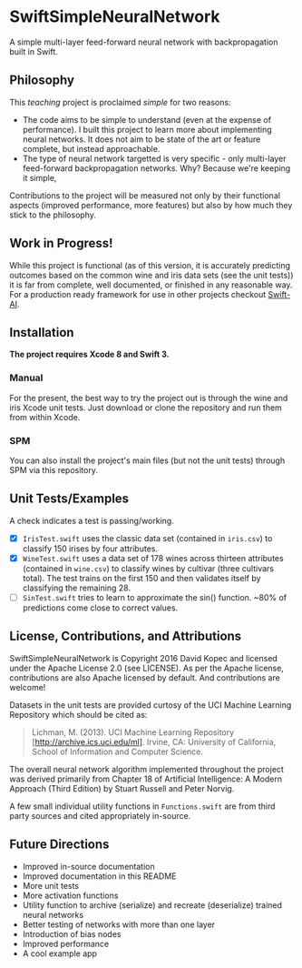 # SwiftSimpleNeuralNetwork
A simple multi-layer feed-forward neural network with backpropagation built in Swift.

## Philosophy
This *teaching* project is proclaimed *simple* for two reasons:
- The code aims to be simple to understand (even at the expense of performance). I built this project to learn more about implementing neural networks. It does not aim to be state of the art or feature complete, but instead approachable.
- The type of neural network targetted is very specific - only multi-layer feed-forward backpropagation networks. Why? Because we're keeping it simple,

Contributions to the project will be measured not only by their functional aspects (improved performance, more features) but also by how much they stick to the philosophy.

## Work in Progress!
While this project is functional (as of this version, it is accurately predicting outcomes based on the common wine and iris data sets (see the unit tests)) it is far from complete, well documented, or finished in any reasonable way. For a production ready framework for use in other projects checkout [Swift-AI](https://github.com/collinhundley/Swift-AI).

## Installation

**The project requires Xcode 8 and Swift 3.**

### Manual

For the present, the best way to try the project out is through the wine and iris Xcode unit tests. Just download or clone the repository and run them from within Xcode.

### SPM

You can also install the project's main files (but not the unit tests) through SPM via this repository.

## Unit Tests/Examples

A check indicates a test is passing/working.
- [x] `IrisTest.swift` uses the classic data set (contained in `iris.csv`) to classify 150 irises by four attributes.
- [x] `WineTest.swift` uses a data set of 178 wines across thirteen attributes (contained in `wine.csv`) to classify wines by cultivar (three cultivars total). The test trains on the first 150 and then validates itself by classifying the remaining 28.
- [ ] `SinTest.swift` tries to learn to approximate the sin() function. ~80% of predictions come close to correct values.

## License, Contributions, and Attributions

SwiftSimpleNeuralNetwork is Copyright 2016 David Kopec and licensed under the Apache License 2.0 (see LICENSE). As per the Apache license, contributions are also Apache licensed by default. And contributions are welcome!

Datasets in the unit tests are provided curtosy of the UCI Machine Learning Repository which should be cited as:
> Lichman, M. (2013). UCI Machine Learning Repository [http://archive.ics.uci.edu/ml]. Irvine, CA: University of California, School of Information and Computer Science.

The overall neural network algorithm implemented throughout the project was derived primarily from Chapter 18 of Artificial Intelligence: A Modern Approach (Third Edition) by Stuart Russell and Peter Norvig.

A few small individual utility functions in `Functions.swift` are from third party sources and cited appropriately in-source.

## Future Directions

- Improved in-source documentation
- Improved documentation in this README
- More unit tests
- More activation functions
- Utility function to archive (serialize) and recreate (deserialize) trained neural networks
- Better testing of networks with more than one layer
- Introduction of bias nodes
- Improved performance
- A cool example app
